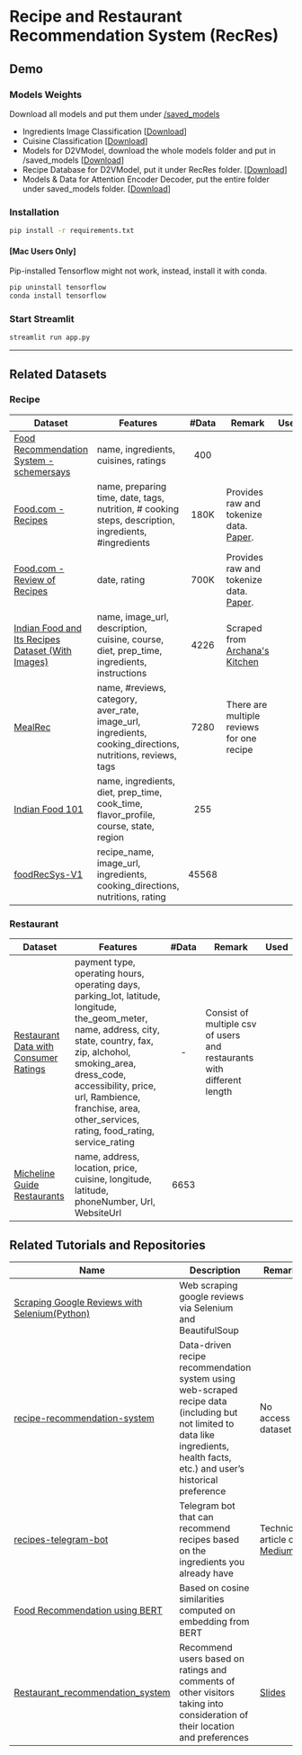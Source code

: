 # Recipe and Restaurant Recommendation System (RecRes)

## Demo

### Models Weights

Download all models and put them under [/saved_models](saved_models)

- Ingredients Image Classification [[Download](https://drive.google.com/drive/folders/14bD6szRrTCwEss9i5jHvZ0mNyCOLuava?usp=drive_link)]
- Cuisine Classification [[Download](https://drive.google.com/file/d/1-jsCInkVSk9To1r0nWCZW8GUx45134VK/view?usp=sharing)]
- Models for D2VModel, download the whole models folder and put in /saved_models [[Download](https://drive.google.com/drive/folders/1lBGBfxXnh_x80Qj_cYpRqE7_OcR8vjdq?usp=sharing)]
- Recipe Database for D2VModel, put it under RecRes folder. [[Download](https://drive.google.com/file/d/1QNrfE1Ibs6EuWMEluwhiocnLRhQKBuuK/view?usp=sharing)]
- Models & Data for Attention Encoder Decoder, put the entire folder under saved_models folder. [[Download](https://drive.google.com/drive/folders/1MD-oBIp_43kt8vZNxl9SX0z9yjWdgHNW?usp=sharing)]

### Installation

```bash
pip install -r requirements.txt
```

#### [Mac Users Only]

Pip-installed Tensorflow might not work, instead, install it with conda.

```bash
pip uninstall tensorflow
conda install tensorflow
```

### Start Streamlit

```python
streamlit run app.py
```

---

## Related Datasets

### Recipe

| Dataset                                                                                                                                             | Features                                                                                                   | #Data | Remark                                                                       | Used |
| --------------------------------------------------------------------------------------------------------------------------------------------------- | ---------------------------------------------------------------------------------------------------------- | :---: | ---------------------------------------------------------------------------- | :--: |
| [Food Recommendation System - schemersays](https://www.kaggle.com/datasets/schemersays/food-recommendation-system?select=1662574418893344.csv)      | name, ingredients, cuisines, ratings                                                                       |  400  |                                                                              |      |
| [Food.com - Recipes](https://www.kaggle.com/datasets/shuyangli94/food-com-recipes-and-user-interactions)                                            | name, preparing time, date, tags, nutrition, # cooking steps, description, ingredients, #ingredients       | 180K  | Provides raw and tokenize data. [Paper](https://aclanthology.org/D19-1613/). |
| [Food.com - Review of Recipes](https://www.kaggle.com/datasets/shuyangli94/food-com-recipes-and-user-interactions)                                  | date, rating                                                                                               | 700K  | Provides raw and tokenize data. [Paper](https://aclanthology.org/D19-1613/). |      |
| [Indian Food and Its Recipes Dataset (With Images)](https://www.kaggle.com/datasets/kishanpahadiya/indian-food-and-its-recipes-dataset-with-images) | name, image_url, description, cuisine, course, diet, prep_time, ingredients, instructions                  | 4226  | Scraped from [Archana's Kitchen](https://www.archanaskitchen.com/)           |      |
| [MealRec](https://github.com/WUT-IDEA/MealRec)                                                                                                      | name, #reviews, category, aver_rate, image_url, ingredients, cooking_directions, nutritions, reviews, tags | 7280  | There are multiple reviews for one recipe                                    |
| [Indian Food 101](https://www.kaggle.com/datasets/nehaprabhavalkar/indian-food-101)                                                                 | name, ingredients, diet, prep_time, cook_time, flavor_profile, course, state, region                       |  255  |
| [foodRecSys-V1](https://www.kaggle.com/datasets/elisaxxygao/foodrecsysv1?select=core-data-valid_rating.csv)                                         | recipe_name, image_url, ingredients, cooking_directions, nutritions, rating                                | 45568 |

### Restaurant

| Dataset                                                                                                              | Features                                                                                                                                                                                                                                                                                       | #Data | Remark                                                                 | Used |
| -------------------------------------------------------------------------------------------------------------------- | ---------------------------------------------------------------------------------------------------------------------------------------------------------------------------------------------------------------------------------------------------------------------------------------------- | :---: | ---------------------------------------------------------------------- | :--: |
| [Restaurant Data with Consumer Ratings](https://www.kaggle.com/datasets/uciml/restaurant-data-with-consumer-ratings) | payment type, operating hours, operating days, parking_lot, latitude, longitude, the_geom_meter, name, address, city, state, country, fax, zip, alchohol, smoking_area, dress_code, accessibility, price, url, Rambience, franchise, area, other_services, rating, food_rating, service_rating |   -   | Consist of multiple csv of users and restaurants with different length |
| [Micheline Guide Restaurants](https://www.kaggle.com/datasets/ngshiheng/michelin-guide-restaurants-2021)             | name, address, location, price, cuisine, longitude, latitude, phoneNumber, Url, WebsiteUrl                                                                                                                                                                                                     | 6653  |

## Related Tutorials and Repositories

| Name                                                                                                                                         | Description                                                                                                                                                                      | Remark                                                                                                                                |
| -------------------------------------------------------------------------------------------------------------------------------------------- | -------------------------------------------------------------------------------------------------------------------------------------------------------------------------------- | ------------------------------------------------------------------------------------------------------------------------------------- |
| [Scraping Google Reviews with Selenium(Python)](https://medium.com/@isguzarsezgin/scraping-google-reviews-with-selenium-python-23135ffcc331) | Web scraping google reviews via Selenium and BeautifulSoup                                                                                                                       |
| [recipe-recommendation-system](https://github.com/ajemerson/recipe-recommendation-system)                                                    | Data-driven recipe recommendation system using web-scraped recipe data (including but not limited to data like ingredients, health facts, etc.) and user’s historical preference | No access to dataset                                                                                                                  |
| [recipes-telegram-bot](https://github.com/RomainGratier/recipes-telegram-bot)                                                                | Telegram bot that can recommend recipes based on the ingredients you already have                                                                                                | Technical article on [Medium](https://romain-gratier.medium.com/de2d314f565d?source=friends_link&sk=c5280f8c50aa5551d1b36619891e9b4f) |
| [Food Recommendation using BERT](https://www.kaggle.com/code/ajitrajput/food-recommendation-using-bert/input)                                | Based on cosine similarities computed on embedding from BERT                                                                                                                     |
| [Restaurant_recommendation_system](https://github.com/MariloyH/Restaurant_recommendation_system)                                             | Recommend users based on ratings and comments of other visitors taking into consideration of their location and preferences                                                      | [Slides](https://docs.google.com/presentation/d/1ZlSZUL6SJBcRnLjmMwqcynuWotso9JrDRmxAZ9-IRTA/edit#slide=id.p1/google_docs)            |
